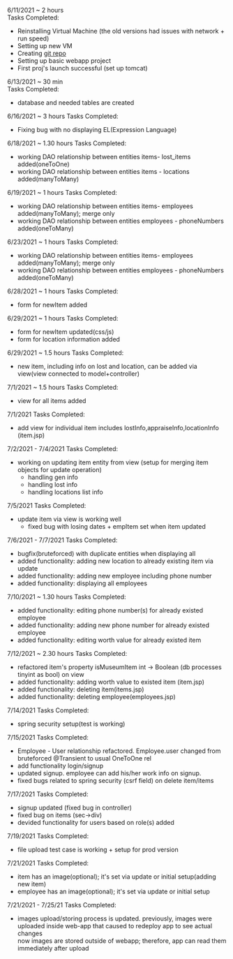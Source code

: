 6/11/2021 ~ 2 hours  
Tasks Completed:
* Reinstalling Virtual Machine (the old versions had issues with network + run speed)
* Setting up new VM
* Creating [git repo](https://github.com/mturchanov-matc-school-projects/museum.git)
* Setting up basic webapp project
* First proj's launch successful (set up tomcat)


6/13/2021 ~ 30 min  
Tasks Completed:
* database and needed tables are created

6/16/2021 ~ 3 hours
Tasks Completed:
* Fixing bug with no displaying EL(Expression Language) 

6/18/2021 ~ 1.30 hours
Tasks Completed:
* working DAO relationship between entities items- lost_items added(oneToOne)
* working DAO relationship between entities items - locations added(manyToMany)

6/19/2021 ~ 1 hours
Tasks Completed:
* working DAO relationship between entities items- employees added(manyToMany); merge only
* working DAO relationship between entities employees - phoneNumbers added(oneToMany)


6/23/2021 ~ 1 hours
Tasks Completed:
* working DAO relationship between entities items- employees added(manyToMany); merge only
* working DAO relationship between entities employees - phoneNumbers added(oneToMany)

6/28/2021 ~ 1 hours
Tasks Completed:
* form for newItem added

6/29/2021 ~ 1 hours
Tasks Completed:
* form for newItem updated(css/js)
* form for location information added

6/29/2021 ~ 1.5 hours
Tasks Completed:
* new item, including info on lost and location, can be added via view(view connected to model+controller)

7/1/2021 ~ 1.5 hours
Tasks Completed:
* view for all items added


7/1/2021
Tasks Completed:
* add view for individual item includes lostInfo,appraiseInfo,locationInfo (item.jsp)


7/2/2021 - 7/4/2021
Tasks Completed:
* working on updating item entity from view (setup for merging item objects for update operation)
    * handling gen info
    * handling lost info
    * handling locations list info
  
7/5/2021
Tasks Completed:
* update item via view is working well 
    * fixed bug with losing dates + empItem set when item updated


7/6/2021 - 7/7/2021
Tasks Completed:
* bugfix(bruteforced) with duplicate entities when displaying all
* added functionality: adding new location to already existing item via update
* added functionality: adding new employee including phone number
* added functionality: displaying all employees


7/10/2021 ~ 1.30 hours
Tasks Completed:
* added functionality: editing  phone number(s) for already existed employee
* added functionality: adding new phone number for already existed employee
* added functionality: editing worth value for already existed item

7/12/2021 ~ 2.30 hours
Tasks Completed:
* refactored item's property isMuseumItem int -> Boolean (db processes tinyint as bool) on view
* added functionality: adding worth value to existed item (item.jsp)
* added functionality: deleting item(items.jsp)
* added functionality: deleting employee(employees.jsp)

7/14/2021
Tasks Completed:
* spring security setup(test is working)  

7/15/2021 
Tasks Completed:
* Employee - User relationship refactored. Employee.user changed from bruteforced @Transient to usual OneToOne rel
* add functionality login/signup
* updated signup. employee can add his/her work info on signup.
* fixed bugs related to spring security (csrf field) on delete item/items  

7/17/2021 
Tasks Completed:
* signup updated (fixed bug in controller)
* fixed bug on items (sec->div)
* devided functionality for users based on role(s) added  

7/19/2021
Tasks Completed:
* file upload test case is working + setup for prod version

7/21/2021
Tasks Completed:
* item has an image(optional); it's set via update or initial setup(adding new item)
* employee has an image(optional); it's set via update or initial setup

7/21/2021 - 7/25/21
Tasks Completed:
* images upload/storing process is updated. previously, images were uploaded inside web-app that caused to redeploy app to see actual changes  
     now images are stored outside of webapp; therefore, app can read them immediately after upload





    


